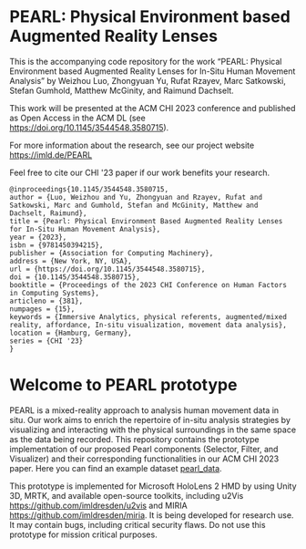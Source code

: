 # PEARL: Physical Environment based Augmented Reality Lenses
This is the accompanying code repository for the work “PEARL: Physical Environment based Augmented Reality Lenses for In-Situ Human Movement Analysis” by Weizhou Luo, Zhongyuan Yu, Rufat Rzayev, Marc Satkowski, Stefan Gumhold, Matthew McGinity, and Raimund Dachselt. 

This work will be presented at the ACM CHI 2023 conference and published as Open Access in the ACM DL (see https://doi.org/10.1145/3544548.3580715).

For more information about the research, see our project website https://imld.de/PEARL

Feel free to cite our CHI '23 paper if our work benefits your research. 
```
@inproceedings{10.1145/3544548.3580715,
author = {Luo, Weizhou and Yu, Zhongyuan and Rzayev, Rufat and Satkowski, Marc and Gumhold, Stefan and McGinity, Matthew and Dachselt, Raimund},
title = {Pearl: Physical Environment Based Augmented Reality Lenses for In-Situ Human Movement Analysis},
year = {2023},
isbn = {9781450394215},
publisher = {Association for Computing Machinery},
address = {New York, NY, USA},
url = {https://doi.org/10.1145/3544548.3580715},
doi = {10.1145/3544548.3580715},
booktitle = {Proceedings of the 2023 CHI Conference on Human Factors in Computing Systems},
articleno = {381},
numpages = {15},
keywords = {Immersive Analytics, physical referents, augmented/mixed reality, affordance, In-situ visualization, movement data analysis},
location = {Hamburg, Germany},
series = {CHI '23}
}
```

# Welcome to PEARL prototype 
PEARL is a mixed-reality approach to analysis human movement data in situ. Our work aims to enrich the repertoire of in-situ analysis strategies by visualizing and interacting with the physical surroundings in the same space as the data being recorded. This repository contains the prototype implementation of our proposed Pearl components (Selector, Filter, and Visualizer) and their corresponding functionalities in our ACM CHI 2023 paper. Here you can find an example dataset [pearl_data](https://github.com/PearlDeveloper/PEARL-Physical-Environment-based-Augmented-Reality-Lenses/tree/main/Assets/Pearl/ExampleData).

This prototype is implemented for Microsoft HoloLens 2 HMD by using Unity 3D, MRTK, and available open-source toolkits, including u2Vis https://github.com/imldresden/u2vis  and MIRIA https://github.com/imldresden/miria. It is being developed for research use. It may contain bugs, including critical security flaws. Do not use this prototype for mission critical purposes.  
